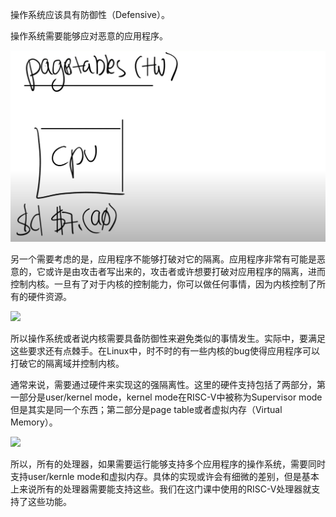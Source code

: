 
操作系统应该具有防御性（Defensive）。

操作系统需要能够应对恶意的应用程序。

[![](https://github.com/huihongxiao/MIT6.S081/raw/master/.gitbook/assets/image%20(185).png)](https://github.com/huihongxiao/MIT6.S081/blob/master/.gitbook/assets/image%20\(185\).png)

另一个需要考虑的是，应用程序不能够打破对它的隔离。应用程序非常有可能是恶意的，它或许是由攻击者写出来的，攻击者或许想要打破对应用程序的隔离，进而控制内核。一旦有了对于内核的控制能力，你可以做任何事情，因为内核控制了所有的硬件资源。

[![](https://github.com/huihongxiao/MIT6.S081/raw/master/.gitbook/assets/image%20(310).png)](https://github.com/huihongxiao/MIT6.S081/blob/master/.gitbook/assets/image%20\(310\).png)

所以操作系统或者说内核需要具备防御性来避免类似的事情发生。实际中，要满足这些要求还有点棘手。在Linux中，时不时的有一些内核的bug使得应用程序可以打破它的隔离域并控制内核。

通常来说，需要通过硬件来实现这的强隔离性。这里的硬件支持包括了两部分，第一部分是user/kernel mode，kernel mode在RISC-V中被称为Supervisor mode但是其实是同一个东西；第二部分是page table或者虚拟内存（Virtual Memory）。

[![](https://github.com/huihongxiao/MIT6.S081/raw/master/.gitbook/assets/image%20(317).png)](https://github.com/huihongxiao/MIT6.S081/blob/master/.gitbook/assets/image%20\(317\).png)

所以，所有的处理器，如果需要运行能够支持多个应用程序的操作系统，需要同时支持user/kernle mode和虚拟内存。具体的实现或许会有细微的差别，但是基本上来说所有的处理器需要能支持这些。我们在这门课中使用的RISC-V处理器就支持了这些功能。